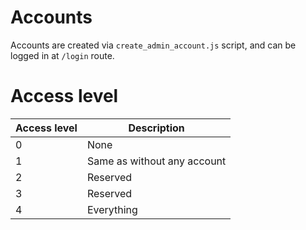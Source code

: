 # Accounts
Accounts are created via `create_admin_account.js` script, and can be logged in at `/login` route.

# Access level
| Access level | Description |
| --- | --- |
| 0 | None |
| 1 | Same as without any account |
| 2 | Reserved |
| 3 | Reserved |
| 4 | Everything |